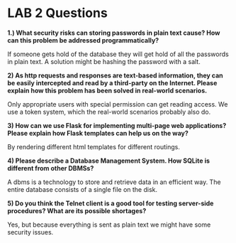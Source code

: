 # LAB 2 Questions
**1.) What security risks can storing passwords in plain text cause? How can this problem be addressed programmatically?** 

If someone gets hold of the database they will get hold of all the passwords in plain text.
A solution might be hashing the password with a salt.

**2) As http requests and responses are text-based information, they can be easily intercepted and read by a third-party on the Internet. Please explain how this problem has been solved in real-world scenarios.** 

Only appropriate users with special permission can get reading access. We use a token system, which the real-world scenarios probably also do.

**3) How can we use Flask for implementing multi-page web applications? Please explain how Flask templates can help us on the way?** 

By rendering different html templates for different routings.

**4) Please describe a Database Management System. How SQLite is different from other DBMSs?** 

A dbms is a technology to store and retrieve data in an efficient way. The entire database consists of a single file on the disk.

**5) Do you think the Telnet client is a good tool for testing server-side procedures? What are its possible shortages?** 

Yes, but because everything is sent as plain text we might have some security issues.
